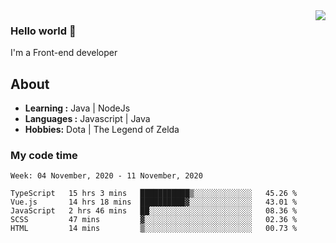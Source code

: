 <img align='right' src="https://github-readme-stats.vercel.app/api?username=jumodada&show_icons=true&theme=vue">

### Hello world 👋

I'm a Front-end developer 
    
## About
-  **Learning :** Java | NodeJs
-  **Languages :** Javascript | Java
-  **Hobbies:** Dota | The Legend of Zelda

### My code time

<!--START_SECTION:waka-->
```text
Week: 04 November, 2020 - 11 November, 2020

TypeScript   15 hrs 3 mins   ███████████▒░░░░░░░░░░░░░   45.26 % 
Vue.js       14 hrs 18 mins  ██████████▓░░░░░░░░░░░░░░   43.01 % 
JavaScript   2 hrs 46 mins   ██░░░░░░░░░░░░░░░░░░░░░░░   08.36 % 
SCSS         47 mins         ▓░░░░░░░░░░░░░░░░░░░░░░░░   02.36 % 
HTML         14 mins         ▒░░░░░░░░░░░░░░░░░░░░░░░░   00.73 % 
```
<!--END_SECTION:waka-->
